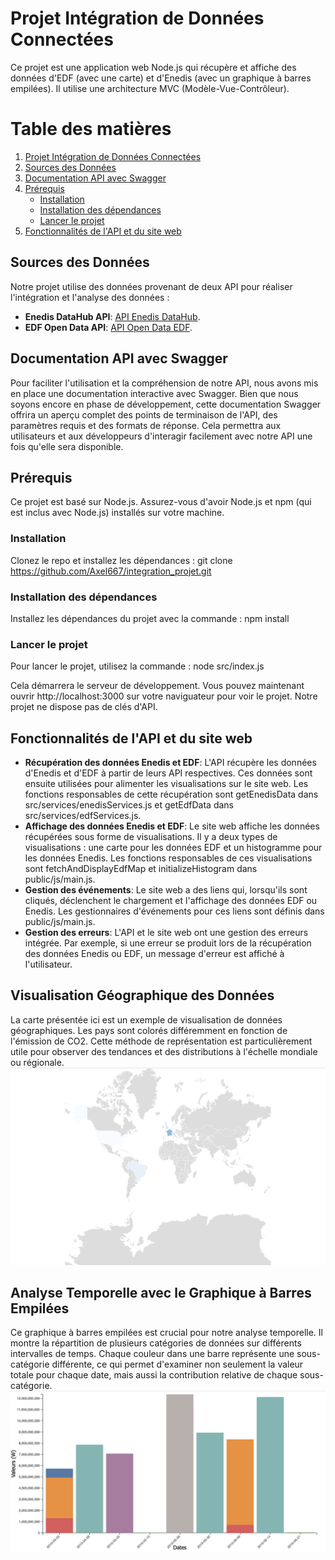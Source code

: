# Projet Intégration de Données Connectées

Ce projet est une application web Node.js qui récupère et affiche des données d'EDF (avec une carte) et d'Enedis (avec un graphique à barres empilées). Il utilise une architecture MVC (Modèle-Vue-Contrôleur).

# Table des matières

1. [Projet Intégration de Données Connectées](#projet-intégration-de-données-connectées)
2. [Sources des Données](#sources-des-données)
3. [Documentation API avec Swagger](#documentation-api-avec-swagger)
4. [Prérequis](#prérequis)
   - [Installation](#installation)
   - [Installation des dépendances](#installation-des-dépendances)
   - [Lancer le projet](#lancer-le-projet)
5. [Fonctionnalités de l'API et du site web](#fonctionnalités-de-l-'-api-et-du-site-web)

## Sources des Données

Notre projet utilise des données provenant de deux API pour réaliser l'intégration et l'analyse des données :

- **Enedis DataHub API**: [API Enedis DataHub](https://data.enedis.fr/api/explore/v2.1/console).
- **EDF Open Data API**: [API Open Data EDF](https://opendata.edf.fr/api/v1/console/datasets/1.0/search/).

## Documentation API avec Swagger

Pour faciliter l'utilisation et la compréhension de notre API, nous avons mis en place une documentation interactive avec Swagger. Bien que nous soyons encore en phase de développement, cette documentation Swagger offrira un aperçu complet des points de terminaison de l'API, des paramètres requis et des formats de réponse. Cela permettra aux utilisateurs et aux développeurs d'interagir facilement avec notre API une fois qu'elle sera disponible.

## Prérequis

Ce projet est basé sur Node.js. Assurez-vous d'avoir Node.js et npm (qui est inclus avec Node.js) installés sur votre machine.

### Installation

Clonez le repo et installez les dépendances :
git clone https://github.com/Axel667/integration_projet.git

### Installation des dépendances

Installez les dépendances du projet avec la commande :
npm install

### Lancer le projet
Pour lancer le projet, utilisez la commande :
node src/index.js

Cela démarrera le serveur de développement. Vous pouvez maintenant ouvrir http://localhost:3000 sur votre naviguateur pour voir le projet. Notre projet ne dispose pas de clés d'API.

## Fonctionnalités de l'API et du site web
- **Récupération des données Enedis et EDF**: L'API récupère les données d'Enedis et d'EDF à partir de leurs API respectives. Ces données sont ensuite utilisées pour alimenter les visualisations sur le site web. Les fonctions responsables de cette récupération sont getEnedisData dans src/services/enedisServices.js et getEdfData dans src/services/edfServices.js.
- **Affichage des données Enedis et EDF**: Le site web affiche les données récupérées sous forme de visualisations. Il y a deux types de visualisations : une carte pour les données EDF et un histogramme pour les données Enedis. Les fonctions responsables de ces visualisations sont fetchAndDisplayEdfMap et initializeHistogram dans public/js/main.js.
- **Gestion des événements**: Le site web a des liens qui, lorsqu'ils sont cliqués, déclenchent le chargement et l'affichage des données EDF ou Enedis. Les gestionnaires d'événements pour ces liens sont définis dans public/js/main.js.
- **Gestion des erreurs**: L'API et le site web ont une gestion des erreurs intégrée. Par exemple, si une erreur se produit lors de la récupération des données Enedis ou EDF, un message d'erreur est affiché à l'utilisateur.

## Visualisation Géographique des Données

La carte présentée ici est un exemple de visualisation de données géographiques. Les pays sont colorés différemment en fonction de l'émission de CO2. Cette méthode de représentation est particulièrement utile pour observer des tendances et des distributions à l'échelle mondiale ou régionale. ![Voir image ci-dessous](/images/carte.png)

## Analyse Temporelle avec le Graphique à Barres Empilées

Ce graphique à barres empilées est crucial pour notre analyse temporelle. Il montre la répartition de plusieurs catégories de données sur différents intervalles de temps. Chaque couleur dans une barre représente une sous-catégorie différente, ce qui permet d'examiner non seulement la valeur totale pour chaque date, mais aussi la contribution relative de chaque sous-catégorie. ![Voir image ci-dessous](/images/diagramme.png)
